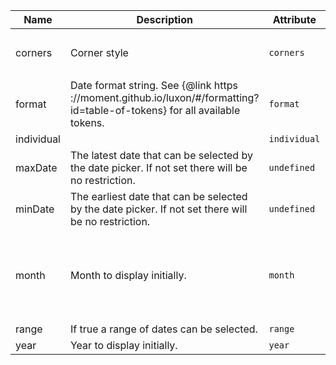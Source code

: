 | Name       | Description                   | Attribute        | Type                                      | Default             |
|------------|-------------------------------|------------------|-------------------------------------------|---------------------|
|corners| Corner style | `corners` | `"left" ｜ "right" ｜ "rounded"` | `'rounded'` |
|format| Date format string. See {@link https ://moment.github.io/luxon/#/formatting?id=table-of-tokens} for all available tokens. | `format` | `string` | `'yyyy/LL/dd'` |
|individual|  | `individual` | `boolean` | `true` |
|maxDate| The latest date that can be selected by the date picker. If not set there will be no restriction. | `undefined` | `DateTime` | `undefined` |
|minDate| The earliest date that can be selected by the date picker. If not set there will be no restriction. | `undefined` | `DateTime` | `undefined` |
|month| Month to display initially. | `month` | `1 ｜ 10 ｜ 11 ｜ 12 ｜ 2 ｜ 3 ｜ 4 ｜ 5 ｜ 6 ｜ 7 ｜ 8 ｜ 9` | `DateTime.now().month` |
|range| If true a range of dates can be selected. | `range` | `boolean` | `true` |
|year| Year to display initially. | `year` | `number` | `DateTime.now().year` |
